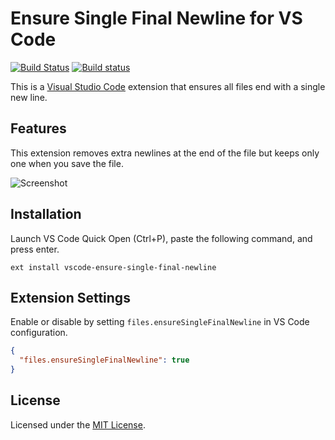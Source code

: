 # Ensure Single Final Newline for VS Code

[![Build Status](https://travis-ci.org/jmlntw/vscode-ensure-single-final-newline.svg?branch=master)](https://travis-ci.org/jmlntw/vscode-ensure-single-final-newline)
[![Build status](https://ci.appveyor.com/api/projects/status/088cb7nfu70mhv50/branch/master?svg=true)](https://ci.appveyor.com/project/jmlntw/vscode-ensure-single-final-newline/branch/master)

This is a [Visual Studio Code](https://code.visualstudio.com/) extension that ensures all files end with a single new line.

## Features

This extension removes extra newlines at the end of the file but keeps only one when you save the file.

![Screenshot](images/screenshot.gif)

## Installation

Launch VS Code Quick Open (Ctrl+P), paste the following command, and press enter.

```
ext install vscode-ensure-single-final-newline
```

## Extension Settings

Enable or disable by setting `files.ensureSingleFinalNewline` in VS Code configuration.

```json
{
  "files.ensureSingleFinalNewline": true
}
```

## License

Licensed under the [MIT License](LICENSE.md).
